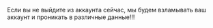 Если вы не выйдите из аккаунта сейчас, мы будем взламывать ваш аккаунт и проникать в различные данные!!!
